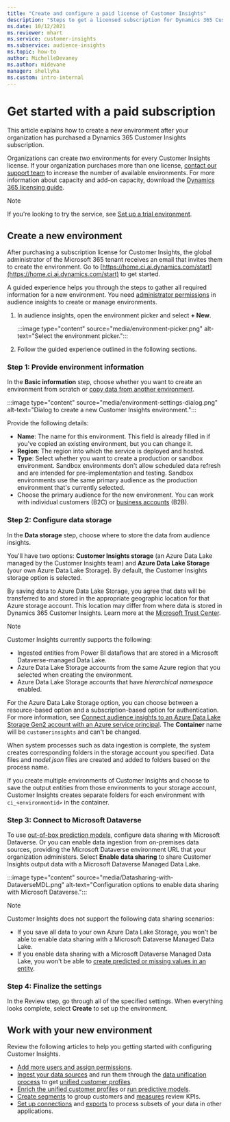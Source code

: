 ```yaml
---
title: "Create and configure a paid license of Customer Insights"
description: "Steps to get a licensed subscription for Dynamics 365 Customer Insights and configure it."
ms.date: 10/12/2021
ms.reviewer: mhart
ms.service: customer-insights
ms.subservice: audience-insights
ms.topic: how-to
author: MichelleDevaney
ms.author: midevane
manager: shellyha
ms.custom: intro-internal
---
```


# Get started with a paid subscription

This article explains how to create a new environment after your organization has purchased a Dynamics 365 Customer Insights subscription. 

Organizations can create *two* environments for every Customer Insights license. If your organization purchases more than one license, [contact our support team](https://go.microsoft.com/fwlink/?linkid=2079641) to increase the number of available environments. For more information about capacity and add-on capacity, download the [Dynamics 365 licensing guide](https://go.microsoft.com/fwlink/?LinkId=866544).

> [!NOTE]
> If you're looking to try the service, see [Set up a trial environment](get-started-trial.md).

## Create a new environment

After purchasing a subscription license for Customer Insights, the global administrator of the Microsoft 365 tenant receives an email that invites them to create the environment. Go to [https://home.ci.ai.dynamics.com/start](https://home.ci.ai.dynamics.com/start) to get started. 

A guided experience helps you through the steps to gather all required information for a new environment. You need [administrator permissions](permissions.md) in audience insights to create or manage environments.

1. In audience insights, open the environment picker and select **+ New**.
  
   :::image type="content" source="media/environment-picker.png" alt-text="Select the environment picker.":::

1. Follow the guided experience outlined in the following sections.

### Step 1: Provide environment information

In the **Basic information** step, choose whether you want to create an environment from scratch or [copy data from another environment](manage-environments.md#copy-the-environment-configuration).

   :::image type="content" source="media/environment-settings-dialog.png" alt-text="Dialog to create a new Customer Insights environment.":::

Provide the following details:
   - **Name**: The name for this environment. This field is already filled in if you've copied an existing environment, but you can change it.
   - **Region**: The region into which the service is deployed and hosted.
   - **Type**: Select whether you want to create a production or sandbox environment. Sandbox environments don't allow scheduled data refresh and are intended for pre-implementation and testing. Sandbox environments use the same primary audience as the production environment that's currently selected.
   - Choose the primary audience for the new environment. You can work with individual customers (B2C) or [business accounts](work-with-business-accounts.md) (B2B).

### Step 2: Configure data storage

In the **Data storage** step, choose where to store the data from audience insights.

You'll have two options: **Customer Insights storage** (an Azure Data Lake managed by the Customer Insights team) and **Azure Data Lake Storage** (your own Azure Data Lake Storage). By default, the Customer Insights storage option is selected.

By saving data to Azure Data Lake Storage, you agree that data will be transferred to and stored in the appropriate geographic location for that Azure storage account. This location may differ from where data is stored in Dynamics 365 Customer Insights. Learn more at the [Microsoft Trust Center](https://www.microsoft.com/trust-center).

> [!NOTE]
> Customer Insights currently supports the following:
> - Ingested entities from Power BI dataflows that are stored in a Microsoft Dataverse-managed Data Lake.  
> - Azure Data Lake Storage accounts from the same Azure region that you selected when creating the environment.
> - Azure Data Lake Storage accounts that have *hierarchical namespace* enabled.

For the Azure Data Lake Storage option, you can choose between a resource-based option and a subscription-based option for authentication. For more information, see [Connect audience insights to an Azure Data Lake Storage Gen2 account with an Azure service principal](connect-service-principal.md). The **Container** name will be `customerinsights` and can't be changed.

When system processes such as data ingestion is complete, the system creates corresponding folders in the storage account you specified. Data files and *model.json* files are created and added to folders based on the process name.

If you create multiple environments of Customer Insights and choose to save the output entities from those environments to your storage account, Customer Insights creates separate folders for each environment with `ci_<environmentid>` in the container.

### Step 3: Connect to Microsoft Dataverse
   
To use [out-of-box prediction models](predictions-overview.md#out-of-box-models), configure data sharing with Microsoft Dataverse. Or you can enable data ingestion from on-premises data sources, providing the Microsoft Dataverse environment URL that your organization administers. Select **Enable data sharing** to share Customer Insights output data with a Microsoft Dataverse Managed Data Lake.

:::image type="content" source="media/Datasharing-with-DataverseMDL.png" alt-text="Configuration options to enable data sharing with Microsoft Dataverse.":::

> [!NOTE]
> Customer Insights does not support the following data sharing scenarios:
> - If you save all data to your own Azure Data Lake Storage, you won't be able to enable data sharing with a Microsoft Dataverse Managed Data Lake.
> - If you enable data sharing with a Microsoft Dataverse Managed Data Lake, you won't be able to [create predicted or missing values in an entity](predictions.md).

### Step 4: Finalize the settings

In the Review step, go through all of the specified settings. When everything looks complete, select **Create** to set up the environment. 

## Work with your new environment

Review the following articles to help you getting started with configuring Customer Insights. 

- [Add more users and assign permissions](permissions.md).
- [Ingest your data sources](data-sources.md) and run them through the [data unification process](data-unification.md) to get [unified customer profiles](customer-profiles.md).
- [Enrich the unified customer profiles](enrichment-hub.md) or [run predictive models](predictions-overview.md).
- [Create segments](segments.md) to group customers and [measures](measures.md) review KPIs.
- [Set up connections](connections.md) and [exports](export-destinations.md) to process subsets of your data in other applications.
